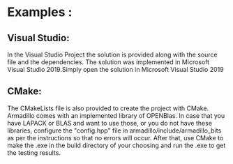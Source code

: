 # Examples :

## Visual Studio:
In the Visual Studio Project the solution is provided along with the source file and the 
dependencies. The solution was implemented in Microsoft Visual Studio 2019.Simply open the solution in 
Microsoft Visual Studio 2019

## CMake: 
The CMakeLists file is also provided to create the project with CMake. Armadillo comes with an implemented library of OPENBlas. In case that you have LAPACK or BLAS and want to use those, or you do not have these libraries, configure the "config.hpp" file in armadillo/include/armadillo_bits as per the instructions so that no errors will occur. After that, use CMake to make the .exe in the build directory of your choosing and run the .exe to get the testing results.